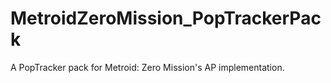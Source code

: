 # MetroidZeroMission_PopTrackerPack
A PopTracker pack for Metroid: Zero Mission's AP implementation.
